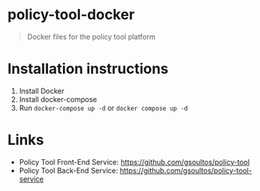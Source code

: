 # policy-tool-docker
> Docker files for the policy tool platform

# Installation instructions
1. Install Docker
2. Install docker-compose
3. Run `docker-compose up -d` or `docker compose up -d`

# Links
- Policy Tool Front-End Service: https://github.com/gsoultos/policy-tool
- Policy Tool Back-End Service: https://github.com/gsoultos/policy-tool-service